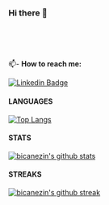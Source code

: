 ### Hi there 👋

<!--
**bicanezin/bicanezin** is a ✨ _special_ ✨ repository because its `README.md` (this file) appears on your GitHub profile.

Here are some ideas to get you started:

- 🌱 I’m currently learning ...
- 👯 I’m looking to collaborate on ...
- 🤔 I’m looking for help with ...
- 💬 Ask me about ...
- 😄 Pronouns: ...
- ⚡ Fun fact: ...
-->

<br/>
<br/>

<br/>

📫- <b>How to reach me:</b> <br/>

[![Linkedin Badge](https://img.shields.io/badge/%20-LinkedIn-blue?style=for-the-badge&logo=linkedin)](https://www.linkedin.com/in/bianca-canezin)


#### LANGUAGES
[![Top Langs](https://github-readme-stats.vercel.app/api/top-langs/?username=bicanezin&layout=compact&theme=darcula)](https://github.com/anuraghazra/github-readme-stats)

#### STATS
[![bicanezin's github stats](https://github-readme-stats.vercel.app/api?username=bicanezin&show_icons=true&theme=darcula)](https://github.com/anuraghazra/github-readme-stats)

#### STREAKS
[![bicanezin's github streak](https://github-readme-streak-stats.herokuapp.com/?user=bicanezin&theme=darcula )](https://github.com/anuraghazra/github-readme-stats)

